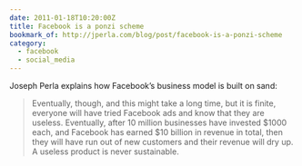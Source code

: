 ```yaml
---
date: 2011-01-18T10:20:00Z
title: Facebook is a ponzi scheme
bookmark_of: http://jperla.com/blog/post/facebook-is-a-ponzi-scheme
category:
  - facebook
  - social_media
---
```


Joseph Perla explains how Facebook’s business model is built on sand:

> Eventually, though, and this might take a long time, but it is finite, everyone will have tried Facebook ads and know that they are useless. Eventually, after 10 million businesses have invested $1000 each, and Facebook has earned $10 billion in revenue in total, then they will have run out of new customers and their revenue will dry up. A useless product is never sustainable.
